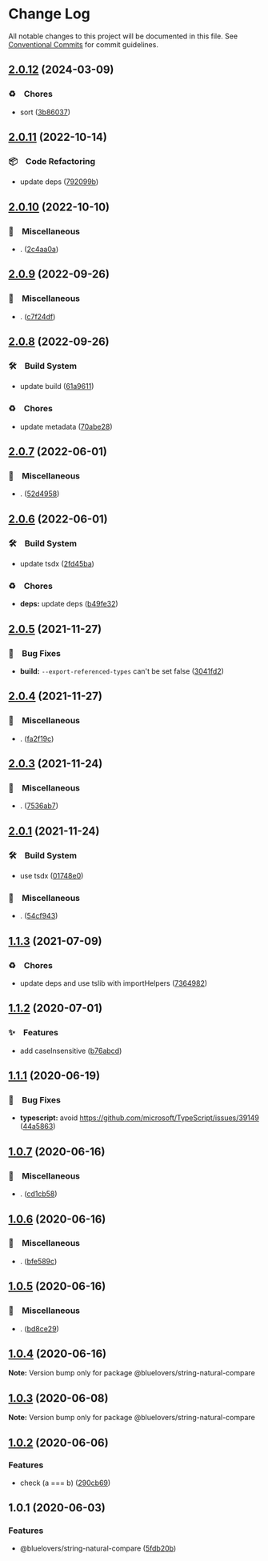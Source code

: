 # Change Log

All notable changes to this project will be documented in this file.
See [Conventional Commits](https://conventionalcommits.org) for commit guidelines.

## [2.0.12](https://github.com/bluelovers/ws-array/compare/@bluelovers/string-natural-compare@2.0.11...@bluelovers/string-natural-compare@2.0.12) (2024-03-09)



### ♻️　Chores

* sort ([3b86037](https://github.com/bluelovers/ws-array/commit/3b86037ba0ce9055b542950bc38a1729b71db770))



## [2.0.11](https://github.com/bluelovers/ws-array/compare/@bluelovers/string-natural-compare@2.0.10...@bluelovers/string-natural-compare@2.0.11) (2022-10-14)



### 📦　Code Refactoring

* update deps ([792099b](https://github.com/bluelovers/ws-array/commit/792099b9f9752522e261d7f89bb1e373f1dc359f))



## [2.0.10](https://github.com/bluelovers/ws-array/compare/@bluelovers/string-natural-compare@2.0.9...@bluelovers/string-natural-compare@2.0.10) (2022-10-10)



### 🔖　Miscellaneous

* . ([2c4aa0a](https://github.com/bluelovers/ws-array/commit/2c4aa0ac4545a8f3be79a20835cb973690cfaac8))



## [2.0.9](https://github.com/bluelovers/ws-array/compare/@bluelovers/string-natural-compare@2.0.8...@bluelovers/string-natural-compare@2.0.9) (2022-09-26)



### 🔖　Miscellaneous

* . ([c7f24df](https://github.com/bluelovers/ws-array/commit/c7f24dffc867f36fdb75f618fb3bebee05fa645c))



## [2.0.8](https://github.com/bluelovers/ws-array/compare/@bluelovers/string-natural-compare@2.0.7...@bluelovers/string-natural-compare@2.0.8) (2022-09-26)



### 🛠　Build System

* update build ([61a9611](https://github.com/bluelovers/ws-array/commit/61a9611a37b94abeaf48adb4b296c9e39560d494))


### ♻️　Chores

* update metadata ([70abe28](https://github.com/bluelovers/ws-array/commit/70abe28fffd0462a7627ad5709c5edf0bb07096d))



## [2.0.7](https://github.com/bluelovers/ws-array/compare/@bluelovers/string-natural-compare@2.0.6...@bluelovers/string-natural-compare@2.0.7) (2022-06-01)


### 🔖　Miscellaneous

* . ([52d4958](https://github.com/bluelovers/ws-array/commit/52d4958aec6d9ffda276a73ad4ec2b6e7204d3e8))





## [2.0.6](https://github.com/bluelovers/ws-array/compare/@bluelovers/string-natural-compare@2.0.5...@bluelovers/string-natural-compare@2.0.6) (2022-06-01)


### 🛠　Build System

* update tsdx ([2fd45ba](https://github.com/bluelovers/ws-array/commit/2fd45ba88a6190b28828eecff56a1d8152817ccb))


### ♻️　Chores

* **deps:** update deps ([b49fe32](https://github.com/bluelovers/ws-array/commit/b49fe32dd2967e3912a35f620ba7534097425a2a))





## [2.0.5](https://github.com/bluelovers/ws-array/compare/@bluelovers/string-natural-compare@2.0.4...@bluelovers/string-natural-compare@2.0.5) (2021-11-27)


### 🐛　Bug Fixes

* **build:** `--export-referenced-types` can't be set false ([3041fd2](https://github.com/bluelovers/ws-array/commit/3041fd20f3d144da0be68e89364f069576661ed5))





## [2.0.4](https://github.com/bluelovers/ws-array/compare/@bluelovers/string-natural-compare@2.0.3...@bluelovers/string-natural-compare@2.0.4) (2021-11-27)


### 🔖　Miscellaneous

* . ([fa2f19c](https://github.com/bluelovers/ws-array/commit/fa2f19c32ec97906ae387b9bf1c4c56f8d6d4a04))





## [2.0.3](https://github.com/bluelovers/ws-array/compare/@bluelovers/string-natural-compare@2.0.1...@bluelovers/string-natural-compare@2.0.3) (2021-11-24)


### 🔖　Miscellaneous

* . ([7536ab7](https://github.com/bluelovers/ws-array/commit/7536ab7df9edab42585ad83bb52051442408128b))





## [2.0.1](https://github.com/bluelovers/ws-array/compare/@bluelovers/string-natural-compare@1.1.3...@bluelovers/string-natural-compare@2.0.1) (2021-11-24)


### 🛠　Build System

* use tsdx ([01748e0](https://github.com/bluelovers/ws-array/commit/01748e0d43d4c36199119df1ecb1b17e61d7f10b))


### 🔖　Miscellaneous

* . ([54cf943](https://github.com/bluelovers/ws-array/commit/54cf943edbd7fa338a466e80e300c70dbaf9dc41))





## [1.1.3](https://github.com/bluelovers/ws-array/compare/@bluelovers/string-natural-compare@1.1.2...@bluelovers/string-natural-compare@1.1.3) (2021-07-09)


### ♻️　Chores

* update deps and use tslib with importHelpers ([7364982](https://github.com/bluelovers/ws-array/commit/7364982d9e8ebff5dc9b9742f187e3dc5d216f38))





## [1.1.2](https://github.com/bluelovers/ws-array/compare/@bluelovers/string-natural-compare@1.1.1...@bluelovers/string-natural-compare@1.1.2) (2020-07-01)


### ✨　Features

* add caseInsensitive ([b76abcd](https://github.com/bluelovers/ws-array/commit/b76abcd86398add2929b0822521471fcc0848ad4))





## [1.1.1](https://github.com/bluelovers/ws-array/compare/@bluelovers/string-natural-compare@1.0.7...@bluelovers/string-natural-compare@1.1.1) (2020-06-19)


### 🐛　Bug Fixes

* **typescript:** avoid https://github.com/microsoft/TypeScript/issues/39149 ([44a5863](https://github.com/bluelovers/ws-array/commit/44a586363f01f66ac4d061b71bdefd0a17d4d2b6))





## [1.0.7](https://github.com/bluelovers/ws-array/compare/@bluelovers/string-natural-compare@1.0.6...@bluelovers/string-natural-compare@1.0.7) (2020-06-16)


### 🔖　Miscellaneous

* . ([cd1cb58](https://github.com/bluelovers/ws-array/commit/cd1cb580fb89d57cb3a5083e150d6fa56db316a0))





## [1.0.6](https://github.com/bluelovers/ws-array/compare/@bluelovers/string-natural-compare@1.0.5...@bluelovers/string-natural-compare@1.0.6) (2020-06-16)


### 🔖　Miscellaneous

* . ([bfe589c](https://github.com/bluelovers/ws-array/commit/bfe589c597da1f2968eeba1ed98e8f504c1e6b82))





## [1.0.5](https://github.com/bluelovers/ws-array/compare/@bluelovers/string-natural-compare@1.0.4...@bluelovers/string-natural-compare@1.0.5) (2020-06-16)


### 🔖　Miscellaneous

* . ([bd8ce29](https://github.com/bluelovers/ws-array/commit/bd8ce293a344063948e326f5b426d1ccc860c813))





## [1.0.4](https://github.com/bluelovers/ws-array/compare/@bluelovers/string-natural-compare@1.0.3...@bluelovers/string-natural-compare@1.0.4) (2020-06-16)

**Note:** Version bump only for package @bluelovers/string-natural-compare





## [1.0.3](https://github.com/bluelovers/ws-array/compare/@bluelovers/string-natural-compare@1.0.2...@bluelovers/string-natural-compare@1.0.3) (2020-06-08)

**Note:** Version bump only for package @bluelovers/string-natural-compare





## [1.0.2](https://github.com/bluelovers/ws-array/compare/@bluelovers/string-natural-compare@1.0.1...@bluelovers/string-natural-compare@1.0.2) (2020-06-06)


### Features

* check (a === b) ([290cb69](https://github.com/bluelovers/ws-array/commit/290cb69b2360d0b5fe27f27b111d8670dc969e2f))





## 1.0.1 (2020-06-03)


### Features

* @bluelovers/string-natural-compare ([5fdb20b](https://github.com/bluelovers/ws-array/commit/5fdb20b81c5a96947e8dcef834a1403260419696))
